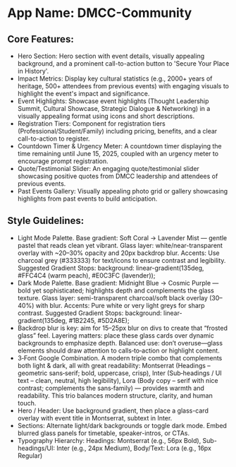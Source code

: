 # **App Name**: DMCC-Community

## Core Features:

- Hero Section: Hero section with event details, visually appealing background, and a prominent call-to-action button to 'Secure Your Place in History'.
- Impact Metrics: Display key cultural statistics (e.g., 2000+ years of heritage, 500+ attendees from previous events) with engaging visuals to highlight the event's impact and significance.
- Event Highlights: Showcase event highlights (Thought Leadership Summit, Cultural Showcase, Strategic Dialogue & Networking) in a visually appealing format using icons and short descriptions.
- Registration Tiers: Component for registration tiers (Professional/Student/Family) including pricing, benefits, and a clear call-to-action to register.
- Countdown Timer & Urgency Meter: A countdown timer displaying the time remaining until June 15, 2025, coupled with an urgency meter to encourage prompt registration.
- Quote/Testimonial Slider: An engaging quote/testimonial slider showcasing positive quotes from DMCC leadership and attendees of previous events.
- Past Events Gallery: Visually appealing photo grid or gallery showcasing highlights from past events to build anticipation.

## Style Guidelines:

- Light Mode Palette. Base gradient: Soft Coral → Lavender Mist — gentle pastel that reads clean yet vibrant. Glass layer: white/near-transparent overlay with ~20–30% opacity and 20px backdrop blur. Accents: Use charcoal grey (#333333) for text/icons to ensure contrast and legibility. Suggested Gradient Stops: background: linear-gradient(135deg, #FFC4C4 (warm peach), #E0C3FC (lavender));
- Dark Mode Palette. Base gradient: Midnight Blue → Cosmic Purple — bold yet sophisticated; highlights depth and complements the glass texture. Glass layer: semi-transparent charcoal/soft black overlay (30–40%) with blur. Accents: Pure white or very light greys for sharp contrast. Suggested Gradient Stops: background: linear-gradient(135deg, #1B2245, #5D2A8E);
- Backdrop blur is key: aim for 15–25px blur on divs to create that “frosted glass” feel. Layering matters: place these glass cards over dynamic backgrounds to emphasize depth. Balanced use: don’t overuse—glass elements should draw attention to calls‑to‑action or highlight content.
- 3‑Font Google Combination. A modern triple combo that complements both light & dark, all with great readability: Montserrat (Headings – geometric sans‑serif; bold, uppercase, crisp), Inter (Sub‑headings / UI text – clean, neutral, high legibility), Lora (Body copy – serif with nice contrast; complements the sans‑family) — provides warmth and readability. This trio balances modern structure, clarity, and human touch.
- Hero / Header: Use background gradient, then place a glass-card overlay with event title in Montserrat, subtext in Inter.
- Sections: Alternate light/dark backgrounds or toggle dark mode. Embed blurred glass panels for timetable, speaker-intros, or CTAs.
- Typography Hierarchy: Headings: Montserrat (e.g., 56px Bold), Sub-headings/UI: Inter (e.g., 24px Medium), Body/Text: Lora (e.g., 16px Regular)